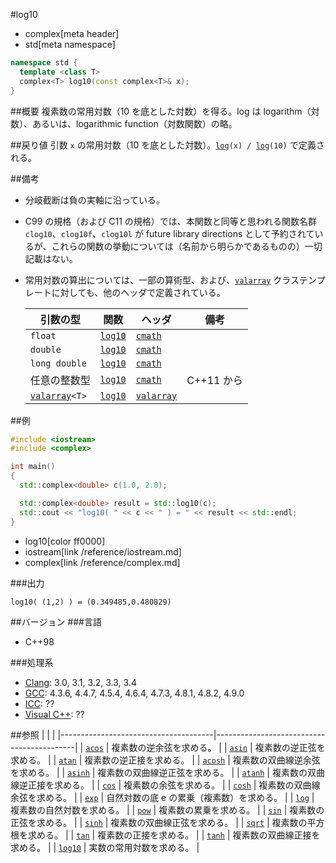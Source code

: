 #log10
* complex[meta header]
* std[meta namespace]

```cpp
namespace std {
  template <class T>
  complex<T> log10(const complex<T>& x);
}
```

##概要
複素数の常用対数（10 を底とした対数）を得る。log は logarithm（対数）、あるいは、logarithmic function（対数関数）の略。


##戻り値
引数 `x` の常用対数（10 を底とした対数）。[`log`](log.md)`(x) / `[`log`](log.md)`(10)` で定義される。


##備考
- 分岐截断は負の実軸に沿っている。
- C99 の規格（および C11 の規格）では、本関数と同等と思われる関数名群 `clog10`、`clog10f`、`clog10l` が future library directions として予約されているが、これらの関数の挙動については（名前から明らかであるものの）一切記載はない。
- 常用対数の算出については、一部の算術型、および、[`valarray`](/reference/valarray.md) クラステンプレートに対しても、他のヘッダで定義されている。

	| 引数の型                                  | 関数                                             | ヘッダ                               | 備考       |
	|-------------------------------------------|--------------------------------------------------|--------------------------------------|------------|
	| `float`                                   | [`log10`](/reference/cmath/log10.md)             | [`cmath`](/reference/cmath.md)       |            |
	| `double`                                  | [`log10`](/reference/cmath/log10.md)             | [`cmath`](/reference/cmath.md)       |            |
	| `long double`                             | [`log10`](/reference/cmath/log10.md)             | [`cmath`](/reference/cmath.md)       |            |
	| 任意の整数型                              | [`log10`](/reference/cmath/log10.md)             | [`cmath`](/reference/cmath.md)       | C++11 から |
	| [`valarray`](/reference/valarray.md)`<T>` | [`log10`](/reference/valarray/valarray/log10.md) | [`valarray`](/reference/valarray.md) |            |


##例
```cpp
#include <iostream>
#include <complex>

int main()
{
  std::complex<double> c(1.0, 2.0);

  std::complex<double> result = std::log10(c);
  std::cout << "log10( " << c << " ) = " << result << std::endl;
}
```
* log10[color ff0000]
* iostream[link /reference/iostream.md]
* complex[link /reference/complex.md]

###出力
```
log10( (1,2) ) = (0.349485,0.480829)
```


##バージョン
###言語
- C++98

###処理系
- [Clang](/implementation.md#clang): 3.0, 3.1, 3.2, 3.3, 3.4
- [GCC](/implementation.md#gcc): 4.3.6, 4.4.7, 4.5.4, 4.6.4, 4.7.3, 4.8.1, 4.8.2, 4.9.0
- [ICC](/implementation.md#icc): ??
- [Visual C++](/implementation.md#visual_cpp): ??


##参照
|                                      |                                           |
|--------------------------------------|-------------------------------------------|
| [`acos`](acos.md)                    | 複素数の逆余弦を求める。                  |
| [`asin`](asin.md)                    | 複素数の逆正弦を求める。                  |
| [`atan`](atan.md)                    | 複素数の逆正接を求める。                  |
| [`acosh`](acosh.md)                  | 複素数の双曲線逆余弦を求める。            |
| [`asinh`](asinh.md)                  | 複素数の双曲線逆正弦を求める。            |
| [`atanh`](atanh.md)                  | 複素数の双曲線逆正接を求める。            |
| [`cos`](cos.md)                      | 複素数の余弦を求める。                    |
| [`cosh`](cosh.md)                    | 複素数の双曲線余弦を求める。              |
| [`exp`](exp.md)                      | 自然対数の底 e の累乗（複素数）を求める。 |
| [`log`](log.md)                      | 複素数の自然対数を求める。                |
| [`pow`](pow.md)                      | 複素数の累乗を求める。                    |
| [`sin`](sin.md)                      | 複素数の正弦を求める。                    |
| [`sinh`](sinh.md)                    | 複素数の双曲線正弦を求める。              |
| [`sqrt`](sqrt.md)                    | 複素数の平方根を求める。                  |
| [`tan`](tan.md)                      | 複素数の正接を求める。                    |
| [`tanh`](tanh.md)                    | 複素数の双曲線正接を求める。              |
| [`log10`](/reference/cmath/log10.md) | 実数の常用対数を求める。                  |
